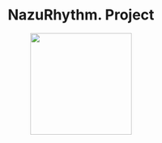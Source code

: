 <h1 align="center">NazuRhythm. Project</h1>

<div align='center'>
  <img width="200" src="https://github.com/user-attachments/assets/437afb24-d30d-4ca3-89b8-977e87269d73"/>
</div>
